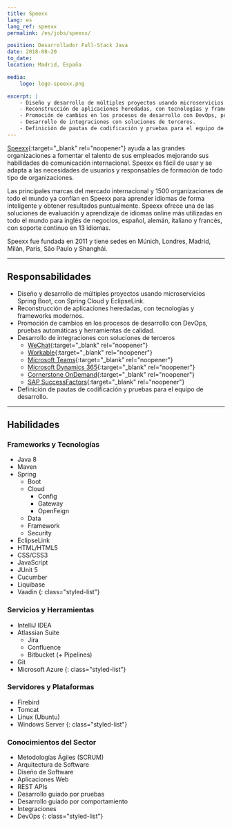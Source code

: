 ```yaml
---
title: Speexx
lang: es
lang_ref: speexx
permalink: /es/jobs/speexx/

position: Desarrollador Full-Stack Java
date: 2018-08-20
to_date: 
location: Madrid, España

media:
    logo: logo-speexx.png

excerpt: |
    - Diseño y desarrollo de múltiples proyectos usando microservicios Spring Boot.
    - Reconstrucción de aplicaciones heredadas, con tecnologías y frameworks modernos.
    - Promoción de cambios en los procesos de desarrollo con DevOps, pruebas automáticas y herramientas de calidad.
    - Desarrollo de integraciones con soluciones de terceros.
    - Definición de pautas de codificación y pruebas para el equipo de desarrollo.
---
```


[Speexx](https://www.speexx.com){:target="_blank" rel="noopener"} ayuda a las grandes organizaciones a fomentar el talento de sus empleados mejorando sus habilidades de comunicación internacional. Speexx es fácil de usar y se adapta a las necesidades de usuarios y responsables de formación de todo tipo de organizaciones.

Las principales marcas del mercado internacional y 1500 organizaciones de todo el mundo ya confían en Speexx para aprender idiomas de forma inteligente y obtener resultados puntualmente. Speexx ofrece una de las soluciones de evaluación y aprendizaje de idiomas online más utilizadas en todo el mundo para inglés de negocios, español, alemán, italiano y francés, con soporte continuo en 13 idiomas.

Speexx fue fundada en 2011 y tiene sedes en Múnich, Londres, Madrid, Milán, París, São Paulo y Shanghái.

***

## Responsabilidades

- Diseño y desarrollo de múltiples proyectos usando microservicios Spring Boot, con Spring Cloud y EclipseLink.
- Reconstrucción de aplicaciones heredadas, con tecnologías y frameworks modernos.
- Promoción de cambios en los procesos de desarrollo con DevOps, pruebas automáticas y herramientas de calidad.
- Desarrollo de integraciones con soluciones de terceros
    - [WeChat](https://www.wechat.com/){:target="_blank" rel="noopener"}
    - [Workable](https://www.workable.com/){:target="_blank" rel="noopener"}
    - [Microsoft Teams](https://www.microsoft.com/en-ww/microsoft-teams/){:target="_blank" rel="noopener"}
    - [Microsoft Dynamics 365](https://dynamics.microsoft.com/){:target="_blank" rel="noopener"}
    - [Cornerstone OnDemand](https://www.cornerstoneondemand.com/){:target="_blank" rel="noopener"}
    - [SAP SuccessFactors](https://www.sap.com/products/human-resources-hcm.html){:target="_blank" rel="noopener"}
- Definición de pautas de codificación y pruebas para el equipo de desarrollo.

***

## Habilidades

### Frameworks y Tecnologías

- Java 8
- Maven
- Spring
    - Boot
    - Cloud
        - Config
        - Gateway
        - OpenFeign
    - Data
    - Framework
    - Security
- EclipseLink
- HTML/HTML5
- CSS/CSS3
- JavaScript
- JUnit 5
- Cucumber
- Liquibase
- Vaadin
{: class="styled-list"}

### Servicios y Herramientas 

- IntelliJ IDEA
- Atlassian Suite
    - Jira
    - Confluence
    - Bitbucket (+ Pipelines)
- Git
- Microsoft Azure
{: class="styled-list"}

### Servidores y Plataformas

- Firebird
- Tomcat
- Linux (Ubuntu)
- Windows Server
{: class="styled-list"}

### Conocimientos del Sector

- Metodologías Ágiles (SCRUM)
- Arquitectura de Software
- Diseño de Software
- Aplicaciones Web
- REST APIs
- Desarrollo guiado por pruebas
- Desarrollo guiado por comportamiento
- Integraciones
- DevOps
{: class="styled-list"}